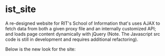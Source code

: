 # ist_site

A re-designed website for RIT's School of Information that's uses AJAX to fetch data from both a given proxy file and an internally customized API; and loads page content dynamically with jQuery (Note. The Javascript src code is still in development and requires additional refactoring).

Below is the new look for the site:
